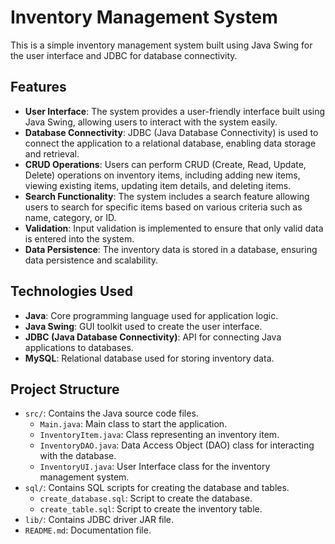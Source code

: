 # Inventory Management System

This is a simple inventory management system built using Java Swing for the user interface and JDBC for database connectivity.

## Features

- **User Interface**: The system provides a user-friendly interface built using Java Swing, allowing users to interact with the system easily.
- **Database Connectivity**: JDBC (Java Database Connectivity) is used to connect the application to a relational database, enabling data storage and retrieval.
- **CRUD Operations**: Users can perform CRUD (Create, Read, Update, Delete) operations on inventory items, including adding new items, viewing existing items, updating item details, and deleting items.
- **Search Functionality**: The system includes a search feature allowing users to search for specific items based on various criteria such as name, category, or ID.
- **Validation**: Input validation is implemented to ensure that only valid data is entered into the system.
- **Data Persistence**: The inventory data is stored in a database, ensuring data persistence and scalability.

## Technologies Used

- **Java**: Core programming language used for application logic.
- **Java Swing**: GUI toolkit used to create the user interface.
- **JDBC (Java Database Connectivity)**: API for connecting Java applications to databases.
- **MySQL**: Relational database used for storing inventory data.

## Project Structure

- `src/`: Contains the Java source code files.
  - `Main.java`: Main class to start the application.
  - `InventoryItem.java`: Class representing an inventory item.
  - `InventoryDAO.java`: Data Access Object (DAO) class for interacting with the database.
  - `InventoryUI.java`: User Interface class for the inventory management system.
- `sql/`: Contains SQL scripts for creating the database and tables.
  - `create_database.sql`: Script to create the database.
  - `create_table.sql`: Script to create the inventory table.
- `lib/`: Contains JDBC driver JAR file.
- `README.md`: Documentation file.
